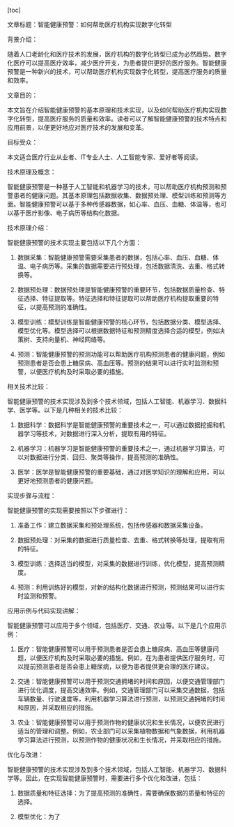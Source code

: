 
[toc]                    
                
                
文章标题：智能健康预警：如何帮助医疗机构实现数字化转型

背景介绍：

随着人口老龄化和医疗技术的发展，医疗机构的数字化转型已成为必然趋势。数字化医疗可以提高医疗效率，减少医疗开支，为患者提供更好的医疗服务。智能健康预警是一种新兴的技术，可以帮助医疗机构实现数字化转型，提高医疗服务的质量和效率。

文章目的：

本文旨在介绍智能健康预警的基本原理和技术实现，以及如何帮助医疗机构实现数字化转型，提高医疗服务的质量和效率。读者可以了解智能健康预警的技术特点和应用前景，以便更好地应对医疗技术的发展和变革。

目标受众：

本文适合医疗行业从业者、IT专业人士、人工智能专家、爱好者等阅读。

技术原理及概念：

智能健康预警是一种基于人工智能和机器学习的技术，可以帮助医疗机构预测和预警患者的健康问题。其基本原理包括数据收集、数据预处理、模型训练和预测等方面。智能健康预警可以基于多种传感器数据，如心率、血压、血糖、体温等，也可以基于医疗影像、电子病历等结构化数据。

技术原理介绍：

智能健康预警的技术实现主要包括以下几个方面：

1. 数据采集：智能健康预警需要采集患者的数据，包括心率、血压、血糖、体温、电子病历等。采集的数据需要进行预处理，包括数据清洗、去重、格式转换等。

2. 数据预处理：数据预处理是智能健康预警的重要环节，包括数据质量检查、特征选择、特征提取等。特征选择和特征提取可以帮助医疗机构提取重要的特征，以提高预测的准确性。

3. 模型训练：模型训练是智能健康预警的核心环节，包括数据分类、模型选择、模型优化等。模型选择可以根据数据特征和预测精度选择合适的模型，例如决策树、支持向量机、神经网络等。

4. 预测：智能健康预警的预测功能可以帮助医疗机构预测患者的健康问题，例如预测患者是否会患上糖尿病、高血压等。预测的结果可以进行实时监测和预警，以便医疗机构及时采取必要的措施。

相关技术比较：

智能健康预警的技术实现涉及到多个技术领域，包括人工智能、机器学习、数据科学、医学等。以下是几种相关的技术比较：

1. 数据科学：数据科学是智能健康预警的重要技术之一，可以通过数据挖掘和机器学习等技术，对数据进行深入分析，提取有用的特征。

2. 机器学习：机器学习是智能健康预警的重要技术之一，通过机器学习算法，可以对数据进行分类、回归、聚类等操作，提高预测的准确性。

3. 医学：医学是智能健康预警的重要基础，通过对医学知识的理解和应用，可以更好地预测患者的健康问题。

实现步骤与流程：

智能健康预警的实现需要按照以下步骤进行：

1. 准备工作：建立数据采集和预处理系统，包括传感器和数据采集设备。

2. 数据预处理：对采集的数据进行质量检查、去重、格式转换等处理，提取有用的特征。

3. 模型训练：选择适当的模型，对采集的数据进行训练，优化模型，提高预测精度。

4. 预测：利用训练好的模型，对新的结构化数据进行预测，预测结果可以进行实时监测和预警。

应用示例与代码实现讲解：

智能健康预警可以应用于多个领域，包括医疗、交通、农业等。以下是几个应用示例：

1. 医疗：智能健康预警可以用于预测患者是否会患上糖尿病、高血压等健康问题，以便医疗机构及时采取必要的措施。例如，在为患者提供医疗服务时，可以提前预测患者是否会患上糖尿病，以便为患者提供更合理的医疗建议。

2. 交通：智能健康预警可以用于预测交通拥堵的时间和原因，以便交通管理部门进行优化调度，提高交通效率。例如，交通管理部门可以采集交通数据，包括车辆数量、行驶速度等，利用机器学习算法进行预测，以预测交通拥堵的时间和原因，并采取相应的措施。

3. 农业：智能健康预警可以用于预测作物的健康状况和生长情况，以便农民进行适当的管理和调整。例如，农业部门可以采集植物数据和气象数据，利用机器学习算法进行预测，以预测作物的健康状况和生长情况，并采取相应的措施。

优化与改进：

智能健康预警的技术实现涉及到多个技术领域，包括人工智能、机器学习、数据科学等。因此，在实现智能健康预警时，需要进行多个优化和改进，包括：

1. 数据质量和特征选择：为了提高预测的准确性，需要确保数据的质量和特征的选择。

2. 模型优化：为了

